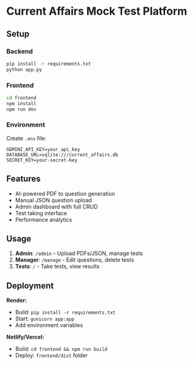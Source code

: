 # Current Affairs Mock Test Platform

## Setup

### Backend
```bash
pip install -r requirements.txt
python app.py
```

### Frontend
```bash
cd frontend
npm install
npm run dev
```

### Environment
Create `.env` file:
```env
GEMINI_API_KEY=your_api_key
DATABASE_URL=sqlite:///current_affairs.db
SECRET_KEY=your-secret-key
```

## Features

- AI-powered PDF to question generation
- Manual JSON question upload
- Admin dashboard with full CRUD
- Test taking interface
- Performance analytics

## Usage

1. **Admin**: `/admin` - Upload PDFs/JSON, manage tests
2. **Manager**: `/manage` - Edit questions, delete tests
3. **Tests**: `/` - Take tests, view results

## Deployment

**Render:**
- Build: `pip install -r requirements.txt`
- Start: `gunicorn app:app`
- Add environment variables

**Netlify/Vercel:**
- Build: `cd frontend && npm run build`
- Deploy: `frontend/dist` folder